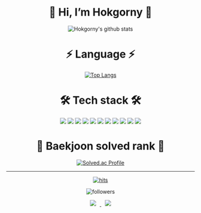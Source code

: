<div align=center><h1>👋 Hi, I’m Hokgorny 👋</h1></div>

<div align=center>
  
![Hokgorny's github stats](https://github-readme-stats.vercel.app/api?username=Hokgorny&show_icons=true&theme=radical)
  
<div align=center><h1>⚡️ Language ⚡️</h1></div>

[![Top Langs](https://github-readme-stats.vercel.app/api/top-langs/?username=Hokgorny&layout=compact&theme=dracula)](https://github.com/metleeha)

<div align=center><h1>🛠️ Tech stack 🛠️</h1></div>
  
  <img src ="https://img.shields.io/badge/Python-3776AB.svg?&style=for-the-badge&logo=Python&logoColor=white">
  <img src="https://img.shields.io/badge/html5-E34F26?style=for-the-badge&logo=html5&logoColor=white">
  <img src="https://img.shields.io/badge/css-1572B6?style=for-the-badge&logo=css3&logoColor=white">
  <img src="https://img.shields.io/badge/javascript-F7DF1E?style=for-the-badge&logo=javascript&logoColor=black">
  <img src="https://img.shields.io/badge/mysql-4479A1?style=for-the-badge&logo=mysql&logoColor=white">
  <img src="https://img.shields.io/badge/mongoDB-47A248?style=for-the-badge&logo=MongoDB&logoColor=white">
  <img src="https://img.shields.io/badge/node.js-339933?style=for-the-badge&logo=Node.js&logoColor=white">
  <img src="https://img.shields.io/badge/express-000000?style=for-the-badge&logo=express&logoColor=white">
  <img src="https://img.shields.io/badge/amazonaws-232F3E?style=for-the-badge&logo=amazonaws&logoColor=white">
  <img src="https://img.shields.io/badge/git-F05032?style=for-the-badge&logo=git&logoColor=white">
  <img src="https://img.shields.io/badge/github-181717?style=for-the-badge&logo=github&logoColor=white">
  
<div align=center><h1>🏅 Baekjoon solved rank 🏅</h1></div>
  
[![Solved.ac Profile](http://mazassumnida.wtf/api/generate_badge?boj=123kbg)](https://solved.ac/123kbg)  
  
<hr>
  
[![hits](https://hits.seeyoufarm.com/api/count/incr/badge.svg?url=https%3A%2F%2Fgithub.com%2FHokgorny&count_bg=%237A7A7A&title_bg=%23FFADCC&icon=reverbnation.svg&icon_color=%23FF0000&title=hits&edge_flat=false)](https://hits.seeyoufarm.com)
  
![followers](https://img.shields.io/github/followers/Hokgorny?style=social)
  
  
<a href="https://hokgorny.ga/">
  <img
    src="http://img.shields.io/badge/-Tech%20Blog-655ced?style=flat&logo=github&link=https://hokgorny.ga/"
style="height : auto; margin-left : 10px; margin-right : 10px;"/>
</a> 

<a href="mailto:123kbg@naver.com">
  <img
    src="https://img.shields.io/badge/Gmail-d14836?style=flat-square&logo=Gmail&logoColor=white&link=mailto:123kbg@naver.com"
style="height : auto; margin-left : 10px; margin-right : 10px;"/>
</a>
  
</div>
